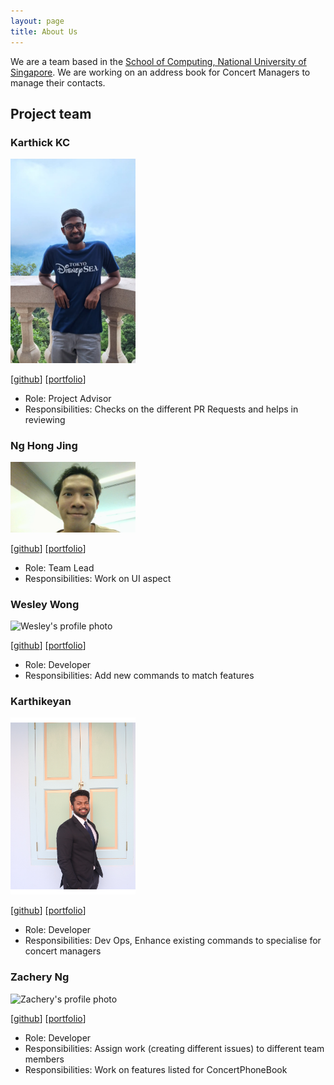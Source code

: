 ```yaml
---
layout: page
title: About Us 
---
```


We are a team based in the [School of Computing, National University of Singapore](https://www.comp.nus.edu.sg). 
We are working on an address book for Concert Managers to manage their contacts.

## Project team

### Karthick KC

<img src="images/karthickkc.png" width="200px" alt="KKC profile pic">

[[github](https://github.com/karthickkc)]
[[portfolio](team/karthickkc.md)]

- Role: Project Advisor
- Responsibilities: Checks on the different PR Requests and helps in reviewing

### Ng Hong Jing

<img src="images/hj235.png" width="200px" alt="Hong Jing's profile photo">

[[github](http://github.com/hj235)]
[[portfolio](team/hongjing.md)]

- Role: Team Lead
- Responsibilities: Work on UI aspect

### Wesley Wong

<img src="images/wes-w-z-h.png" width="200px" alt="Wesley's profile photo">

[[github](http://github.com/wes-w-z-h)] [[portfolio](team/wesley.md)]

- Role: Developer
- Responsibilities: Add new commands to match features 

### Karthikeyan

<img src="images/skarthikeyan28.png" alt="Karthikeyan's profile photo" width="200px">

[[github](http://github.com/SKarthikeyan28)]
[[portfolio](team/karthikeyan.md)]

- Role: Developer
- Responsibilities: Dev Ops, Enhance existing commands to specialise for concert managers  

### Zachery Ng

<img src="images/bbbbcccd.png" alt="Zachery's profile photo" width="200px">

[[github](http://github.com/bbbbcccd)]
[[portfolio](team/zachery.md)]

- Role: Developer
- Responsibilities: Assign work (creating different issues) to different team members
- Responsibilities: Work on features listed for ConcertPhoneBook

